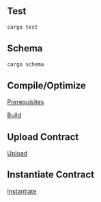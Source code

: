 ## Test

```sh
cargo test
```

## Schema

```sh
cargo schema
```

## Compile/Optimize

[Prerequisites](https://docs.injective.network/develop/guides/cosmwasm-dapps/Your_first_contract_on_injective#prerequisites)

[Build](https://docs.injective.network/develop/guides/cosmwasm-dapps/Your_first_contract_on_injective#building-the-contract)

## Upload Contract

[Upload](https://docs.injective.network/develop/guides/cosmwasm-dapps/Your_first_contract_on_injective#upload-the-wasm-contract)

## Instantiate Contract

[Instantiate](https://docs.injective.network/develop/guides/cosmwasm-dapps/Your_first_contract_on_injective#instantiate-the-contract)
